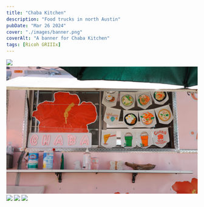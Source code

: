 ```yaml
---
title: "Chaba Kitchen"
description: "Food trucks in north Austin"
pubDate: "Mar 26 2024"
cover: "./images/banner.png"
coverAlt: "A banner for Chaba Kitchen"
tags: [Ricoh GRIIIx]
---
```


![](./images/chaba-kitchen-diagonal.png)
![](./images/chaba-kitchen-window.png)
![](./images/greenhouse.png)
![](./images/pink-flamingo.png)
![](./images/thai-iced-tea.png)
